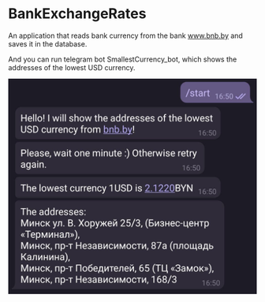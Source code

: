 # BankExchangeRates

An application that reads bank currency from the bank www.bnb.by and saves it in the database.

And you can run telegram bot SmallestCurrency_bot, which shows the addresses of the lowest USD currency.

  ![screenshot1](/img/img.jpg)
